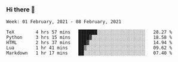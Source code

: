 ### Hi there 👋

<!--START_SECTION:waka-->
```text
Week: 01 February, 2021 - 08 February, 2021

TeX        4 hrs 57 mins   ███████░░░░░░░░░░░░░░░░░░   28.27 % 
Python     3 hrs 15 mins   ████▓░░░░░░░░░░░░░░░░░░░░   18.58 % 
HTML       2 hrs 37 mins   ███▓░░░░░░░░░░░░░░░░░░░░░   14.94 % 
Lua        1 hr 41 mins    ██▒░░░░░░░░░░░░░░░░░░░░░░   09.62 % 
Markdown   1 hr 17 mins    ██░░░░░░░░░░░░░░░░░░░░░░░   07.40 % 
```
<!--END_SECTION:waka-->

<!--
**yqmmm/yqmmm** is a ✨ _special_ ✨ repository because its `README.md` (this file) appears on your GitHub profile.

Here are some ideas to get you started:

- 🔭 I’m currently working on ...
- 🌱 I’m currently learning ...
- 👯 I’m looking to collaborate on ...
- 🤔 I’m looking for help with ...
- 💬 Ask me about ...
- 📫 How to reach me: ...
- 😄 Pronouns: ...
- ⚡ Fun fact: ...
-->
